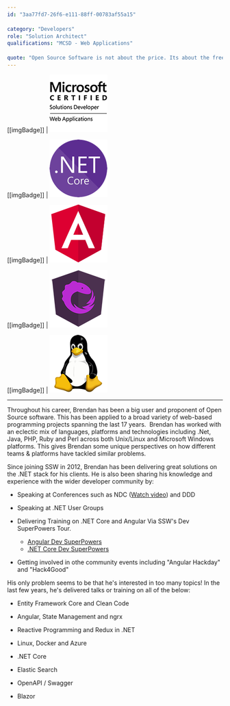 ```yaml
---
id: "3aa77fd7-26f6-e111-88ff-00783af55a15"

category: "Developers"
role: "Solution Architect"
qualifications: "MCSD - Web Applications"

quote: "Open Source Software is not about the price. Its about the freedom to use and improve your tools."
---
```


[[imgBadge]]
| ![Microsoft Certified Solutions Developer](../badges/Certification-microsoft-developer-webapps.png)

[[imgBadge]]
| ![dotnetcore.png](../badges/Developer-dotnet-core.png)

[[imgBadge]]
| ![angular.png](../badges/Developer-angular.png)

[[imgBadge]]
| ![ngrx.jpg](../badges/Developer-ngrx.png)

[[imgBadge]]
| ![liinux.jpg](../badges/Developer-linux.png)

---

Throughout his career, Brendan has been a big user and proponent of Open Source software. This has been applied to a broad variety of web-based programming projects spanning the last 17 years.  Brendan has worked with an eclectic mix of languages, platforms and technologies including .Net, Java, PHP, Ruby and Perl across both Unix/Linux and Microsoft Windows platforms. This gives Brendan some unique perspectives on how different teams & platforms have tackled similar problems.

Since joining SSW in 2012, Brendan has been delivering great solutions on the .NET stack for his clients. He is also been sharing his knowledge and experience with the wider developer community by:

- Speaking at Conferences such as NDC ([Watch video](https://www.youtube.com/watch?v=fGmbXCrgKtg)) and DDD

- Speaking at .NET User Groups

- Delivering Training on .NET Core and Angular Via SSW's Dev SuperPowers Tour.

  - [Angular Dev SuperPowers](https://www.ssw.com.au/ssw/Events/Training/Angular-Superpowers-Tour.aspx)
  - [.NET Core Dev SuperPowers](https://www.ssw.com.au/ssw/Events/Training/NET-Core-Superpowers-Tour.aspx)

- Getting involved in othe community events including "Angular Hackday" and "Hack4Good"

His only problem seems to be that he's interested in too many topics! In the last few years, he's delivered talks or training on all of the below:

- Entity Framework Core and Clean Code

- Angular, State Management and ngrx

- Reactive Programming and Redux in .NET

- Linux, Docker and Azure

- .NET Core

- Elastic Search

- OpenAPI / Swagger

- Blazor
